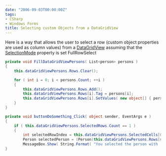 ```yaml
---
date: "2006-09-03T00:00:00Z"
tags:
- CSharp
- Windows Forms
title: Selecting custom Objects from a DataGridView
---
```

Here is a way that allows the user to select a row (custom object properties are used as column values) from a [DataGridView](http://msdn2.microsoft.com/en-us/library/system.windows.forms.datagridview.aspx) assuming that the [SelectionMode](http://msdn2.microsoft.com/en-us/library/system.windows.forms.datagridview.selectionmode.aspx) property is set FullRowSelect

```csharp
private void FillDataGridViewPersons( List<person> persons ) 
{
	this.dataGridViewPersons.Rows.Clear();

	for ( int i = 0; i < persons.Count; ++i ) 
	{ 
		this.dataGridViewPersons.Rows.Add(); 
		this.dataGridViewPersons.Rows[i].Tag = persons[i]; 
		this.dataGridViewPersons.Rows[i].SetValues( new object[] { persons[i].Id, persons[i].Name } ); 
	} 
} 

private void buttonDoSomething_Click( object sender, EventArgs e ) 
{ 
	if ( this.dataGridViewPersons.SelectedRows.Count == 1 ) 
	{ 
		int selectedRowIndex = this.dataGridViewPersons.SelectedCells[0].RowIndex; 
		Person selectedPerson = (Person)this.dataGridViewPersons.Rows[selectedRowIndex].Tag; 
		MessageBox.Show( String.Format( "You selected the person with 	} 
} 
```
